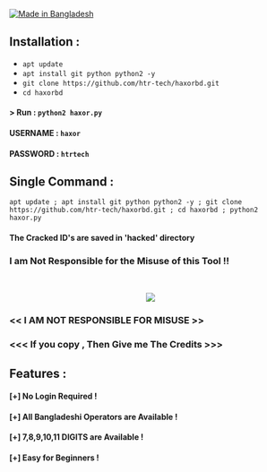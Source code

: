 <p align="left">
<a href="#"><img title="Made in Bangladesh" src="https://img.shields.io/badge/MADE%20IN-BANGLADESH-green?colorA=%23ff0000&colorB=%23017e40&style=for-the-badge"></a>
</p>

## Installation :

* `apt update`
* `apt install git python python2 -y`
* `git clone https://github.com/htr-tech/haxorbd.git`
* `cd haxorbd`

#### > Run : `python2 haxor.py`

#### USERNAME : `haxor`
#### PASSWORD : `htrtech`

## Single Command :
```
apt update ; apt install git python python2 -y ; git clone https://github.com/htr-tech/haxorbd.git ; cd haxorbd ; python2 haxor.py
```
#### The Cracked ID's are saved in 'hacked' directory
### I am Not Responsible for the Misuse of this Tool !!
<br>
<p align="center">
<img src=".__src__/haxorbd1.png"/>
</p>

### << I AM NOT RESPONSIBLE FOR MISUSE >>
### <<< If you copy , Then Give me The Credits >>> 

## Features :
#### [+] No Login Required !
#### [+] All Bangladeshi Operators are Available !
#### [+] 7,8,9,10,11 DIGITS are Available !
#### [+] Easy for Beginners !

